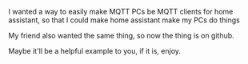 I wanted a way to easily make MQTT PCs be MQTT clients for home assistant, so that I could make home assistant make my PCs do things

My friend also wanted the same thing, so now the thing is on github.

Maybe it'll be a helpful example to you, if it is, enjoy.

